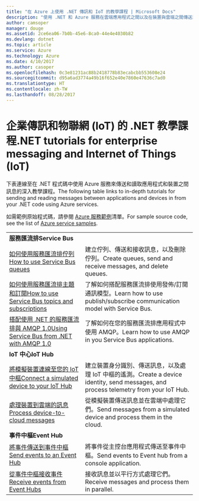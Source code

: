 ```yaml
---
title: "在 Azure 上使用 .NET 傳訊和 IoT 的教學課程 | Microsoft Docs"
description: "使用 .NET 和 Azure 服務在雲端應用程式之間以及在裝置與雲端之間傳送訊息。"
author: camsoper
manager: douge
ms.assetid: 2ce6ea06-7b0b-45e6-8ca0-44e4e4030b82
ms.devlang: dotnet
ms.topic: article
ms.service: Azure
ms.technology: Azure
ms.date: 4/10/2017
ms.author: casoper
ms.openlocfilehash: 0c3e81231ac88b2418778b83ecabcbb553608e24
ms.sourcegitcommit: d95a6ad3774a49b16f652e40e7860e47636c7ad0
ms.translationtype: HT
ms.contentlocale: zh-TW
ms.lasthandoff: 08/28/2017
---
```

# <a name="net-tutorials-for-enterprise-messaging-and-internet-of-things-iot"></a><span data-ttu-id="513ab-103">企業傳訊和物聯網 (IoT) 的 .NET 教學課程</span><span class="sxs-lookup"><span data-stu-id="513ab-103">.NET tutorials for enterprise messaging and Internet of Things (IoT)</span></span>

<span data-ttu-id="513ab-104">下表連線至在 .NET 程式碼中使用 Azure 服務來傳送和讀取應用程式和裝置之間訊息的深入教學課程。</span><span class="sxs-lookup"><span data-stu-id="513ab-104">The following table links to in-depth tutorials for sending and reading messages between applications and devices in from your .NET code using Azure services.</span></span>

<span data-ttu-id="513ab-105">如需範例原始程式碼，請參閱 [Azure 服務範例](https://azure.microsoft.com/resources/samples/?platform=dotnet)清單。</span><span class="sxs-lookup"><span data-stu-id="513ab-105">For sample source code, see the list of [Azure service samples](https://azure.microsoft.com/resources/samples/?platform=dotnet).</span></span>


| | |
|---|---|
| <span data-ttu-id="513ab-106">**服務匯流排**</span><span class="sxs-lookup"><span data-stu-id="513ab-106">**Service Bus**</span></span> | |
| <span data-ttu-id="513ab-107">[如何使用服務匯流排佇列][1]</span><span class="sxs-lookup"><span data-stu-id="513ab-107">[How to use Service Bus queues][1]</span></span> | <span data-ttu-id="513ab-108">建立佇列、傳送和接收訊息，以及刪除佇列。</span><span class="sxs-lookup"><span data-stu-id="513ab-108">Create queues, send and receive messages, and delete queues.</span></span> | 
| <span data-ttu-id="513ab-109">[如何使用服務匯流排主題和訂閱][2]</span><span class="sxs-lookup"><span data-stu-id="513ab-109">[How to use Service Bus topics and subscriptions][2]</span></span> | <span data-ttu-id="513ab-110">了解如何搭配服務匯流排使用發佈/訂閱通訊模型。</span><span class="sxs-lookup"><span data-stu-id="513ab-110">Learn how to use publish/subscribe communication model with Service Bus.</span></span>
| <span data-ttu-id="513ab-111">[搭配使用 .NET 的服務匯流排與 AMQP 1.0][3]</span><span class="sxs-lookup"><span data-stu-id="513ab-111">[Using Service Bus from .NET with AMQP 1.0][3]</span></span> | <span data-ttu-id="513ab-112">了解如何在您的服務匯流排應用程式中使用 AMQP。</span><span class="sxs-lookup"><span data-stu-id="513ab-112">Learn how to use AMQP in you Service Bus applications.</span></span>
|<span data-ttu-id="513ab-113">**IoT 中心**</span><span class="sxs-lookup"><span data-stu-id="513ab-113">**IoT Hub**</span></span>|
| <span data-ttu-id="513ab-114">[將模擬裝置連線至您的 IoT 中樞][4]</span><span class="sxs-lookup"><span data-stu-id="513ab-114">[Connect a simulated device to your IoT Hub][4]</span></span> | <span data-ttu-id="513ab-115">建立裝置身分識別、傳送訊息，以及處理 IoT 中樞的遙測。</span><span class="sxs-lookup"><span data-stu-id="513ab-115">Create a device identity, send messages, and process telemetry from your IoT Hub.</span></span> |   
| <span data-ttu-id="513ab-116">[處理裝置到雲端的訊息][5]</span><span class="sxs-lookup"><span data-stu-id="513ab-116">[Process device-to-cloud messages][5]</span></span> | <span data-ttu-id="513ab-117">從模擬裝置傳送訊息並在雲端中處理它們。</span><span class="sxs-lookup"><span data-stu-id="513ab-117">Send messages from a simulated device and process them in the cloud.</span></span> |
|<span data-ttu-id="513ab-118">**事件中樞**</span><span class="sxs-lookup"><span data-stu-id="513ab-118">**Event Hub**</span></span>|
| <span data-ttu-id="513ab-119">[將事件傳送到事件中樞][6]</span><span class="sxs-lookup"><span data-stu-id="513ab-119">[Send events to an Event Hub][6]</span></span> | <span data-ttu-id="513ab-120">將事件從主控台應用程式傳送至事件中樞。</span><span class="sxs-lookup"><span data-stu-id="513ab-120">Send events to Event hub from a console application.</span></span>
| <span data-ttu-id="513ab-121">[從事件中樞接收事件][7]</span><span class="sxs-lookup"><span data-stu-id="513ab-121">[Receive events from Event Hubs][7]</span></span> | <span data-ttu-id="513ab-122">接收訊息並以平行方式處理它們。</span><span class="sxs-lookup"><span data-stu-id="513ab-122">Receive messages and process them in parallel.</span></span>


[1]: /azure/service-bus-messaging/service-bus-dotnet-get-started-with-queues
[2]: /azure/service-bus-messaging/service-bus-dotnet-how-to-use-topics-subscriptions
[3]: /azure/service-bus-messaging/service-bus-amqp-dotnet
[4]: /azure/iot-hub/iot-hub-csharp-csharp-getstarted
[5]: /azure/iot-hub/iot-hub-csharp-csharp-process-d2c
[6]: /azure/event-hubs/event-hubs-dotnet-standard-getstarted-send
[7]: /azure/event-hubs/event-hubs-dotnet-standard-getstarted-receive-eph


